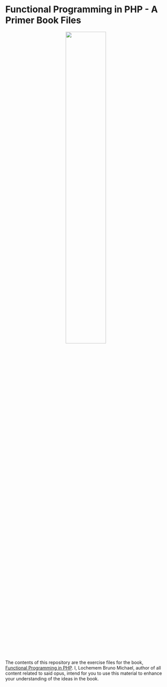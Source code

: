 # Functional Programming in PHP - A Primer Book Files

<p align="center">
    <img src="https://s3.amazonaws.com/titlepages.leanpub.com/functionalprogramminginphp/hero?1540289375" width="50%">
</p>

The contents of this repository are the exercise files for the book, [Functional Programming in PHP](https://leanpub.com/functionalprogramminginphp). I, Lochemem Bruno Michael, author of all content related to said opus, intend for you to use this material to enhance your understanding of the ideas in the book.
